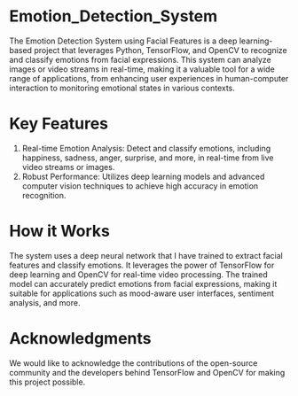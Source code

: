 # Emotion_Detection_System
The Emotion Detection System using Facial Features is a deep learning-based project that leverages Python, TensorFlow, and OpenCV to recognize and classify emotions from facial expressions. This system can analyze images or video streams in real-time, making it a valuable tool for a wide range of applications, from enhancing user experiences in human-computer interaction to monitoring emotional states in various contexts.

# Key Features
1. Real-time Emotion Analysis:
Detect and classify emotions, including happiness, sadness, anger, surprise, and more, in real-time from live video streams or images.
2. Robust Performance:
Utilizes deep learning models and advanced computer vision techniques to achieve high accuracy in emotion recognition.

# How it Works
The system uses a deep neural network that I have trained to extract facial features and classify emotions. It leverages the power of TensorFlow for deep learning and OpenCV for real-time video processing. The trained model can accurately predict emotions from facial expressions, making it suitable for applications such as mood-aware user interfaces, sentiment analysis, and more.

# Acknowledgments
We would like to acknowledge the contributions of the open-source community and the developers behind TensorFlow and OpenCV for making this project possible.
